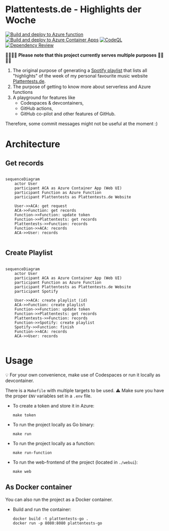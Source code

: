# Plattentests.de - Highlights der Woche

[![Build and deploy to Azure function](https://github.com/jetzlstorfer/plattentests-go/actions/workflows/deploy-functions.yml/badge.svg)](https://github.com/jetzlstorfer/plattentests-go/actions/workflows/deploy-functions.yml)
[![Build and deploy to Azure Container Apps](https://github.com/jetzlstorfer/plattentests-go/actions/workflows/deploy-aca.yml/badge.svg)](https://github.com/jetzlstorfer/plattentests-go/actions/workflows/deploy-aca.yml)
[![CodeQL](https://github.com/jetzlstorfer/plattentests-go/actions/workflows/codeql.yml/badge.svg)](https://github.com/jetzlstorfer/plattentests-go/actions/workflows/codeql.yml)
[![Dependency Review](https://github.com/jetzlstorfer/plattentests-go/actions/workflows/dependency-review.yml/badge.svg)](https://github.com/jetzlstorfer/plattentests-go/actions/workflows/dependency-review.yml)

👨‍💻👩‍💻 **Please note that this project currently serves multiple purposes** 👨‍💻👩‍💻

1. The original purpose of generating a [Spotify playlist](https://open.spotify.com/playlist/2Bc5TRdMTj6OHwt32x5T6Y?si=c7cf976d4d124bef) that lists all "highlights" of the week of my personal favourite music website [Plattentests.de](https://plattentests.de).
1. The purpose of getting to know more about serverless and Azure functions
1. A playground for features like
   - Codespaces & devcontainers,
   - GitHub actions,
   - GitHub co-pilot and other features of GitHub.

Therefore, some commit messages might not be useful at the moment :)

# Architecture

## Get records


```mermaid

sequenceDiagram
    actor User
    participant ACA as Azure Container App (Web UI)
    participant Function as Azure Function
    participant Plattentests as Plattentests.de Website

    User->>ACA: get request
    ACA->>Function: get records
    Function->>Function: update token
    Function->>Plattentests: get records
    Plattentests->>Function: records
    Function->>ACA: records
    ACA->>User: records
    
```

## Create Playlist

```mermaid

sequenceDiagram
    actor User
    participant ACA as Azure Container App (Web UI)
    participant Function as Azure Function
    participant Plattentests as Plattentests.de Website
    participant Spotify

    User->>ACA: create playlist (id)
    ACA->>Function: create playlist
    Function->>Function: update token
    Function->>Plattentests: get records
    Plattentests->>Function: records
    Function->>Spotify: create playlist
    Spotify->>Function: finish
    Function->>ACA: records
    ACA->>User: records
    
```


# Usage


💡 For your own convenience, make use of Codespaces or run it locally as devcontainer.

There is a `Makefile` with multiple targets to be used. 
⚠️ Make sure you have the proper `ENV` variables set in a `.env` file.

- To create a token and store it in Azure:
    ```
    make token
    ```

- To run the project locally as Go binary:
    ```
    make run
    ```

- To run the project locally as a function:
    ```
    make run-function
    ```

- To run the web-frontend of the project (located in `./webui`):
    ```
    make web
    ```


## As Docker container

You can also run the project as a Docker container.

- Build and run the container:
    ```
    docker build -t plattentests-go .
    docker run -p 8080:8080 plattentests-go
    ```
